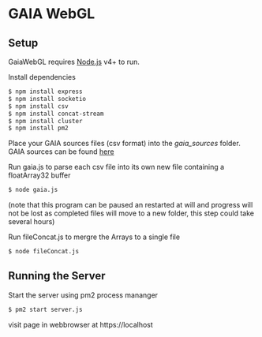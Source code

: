 # GAIA WebGL
## Setup

GaiaWebGL requires [Node.js](https://nodejs.org/) v4+ to run.

Install  dependencies

```sh
$ npm install express
$ npm install socketio
$ npm install csv
$ npm install concat-stream
$ npm install cluster
$ npm install pm2
```
Place your GAIA sources files (csv format) into the *gaia_sources* folder. GAIA sources can be found [here](http://cdn.gea.esac.esa.int/Gaia/gaia_source/csv/)

Run gaia.js to parse each csv file into its own new file containing a floatArray32 buffer 
```sh
$ node gaia.js
```

(note that this program can be paused an restarted at will and progress will not be lost as completed files will move to a new folder, this step could take several hours)

Run fileConcat.js to mergre the Arrays to a single file
```sh
$ node fileConcat.js
```

## Running the Server

Start the server using pm2 process mananger
```sh
$ pm2 start server.js
```

visit page in webbrowser at https://localhost


